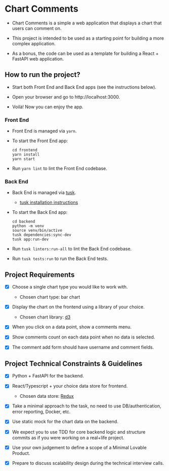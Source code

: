 # Chart Comments

+ Chart Comments is a simple a web application that displays a chart that users 
  can comment on.

+ This project is intended to be used as a starting point for building 
  a more complex application.

+ As a bonus, the code can be used as a template for building
  a React + FastAPI web application.

## How to run the project?

+ Start both Front End and Back End apps (see the instructions below).

+ Open your browser and go to http://localhost:3000.

+ Voilà! Now you can enjoy the app.

### Front End

+ Front End is managed via `yarn`.

+ To start the Front End app:

  ```shell
  cd frontend
  yarn install
  yarn start
  ```

+ Run `yarn lint` to lint the Front End codebase.

### Back End

+ Back End is managed via [tusk](https://github.com/rliebz/tusk).

  + [tusk installation instructions](https://github.com/rliebz/tusk#installation)

+ To start the Back End app:

    ```shell
    cd backend
    python -m venv
    source venv/bin/active
    tusk dependencies:sync-dev
    tusk app:run-dev
    ```
+ Run `tusk linters:run-all` to lint the Back End codebase.

+ Run `tusk tests:run` to run the Back End tests.

## Project Requirements

+ [x] Choose a single chart type you would like to work with.
  + Chosen chart type: bar chart

+ [x] Display the chart on the frontend using a library of your choice.
  + Chosen chart library: [d3](https://github.com/d3/d3)

+ [x] When you click on a data point, show a comments menu.

+ [x] Show comments count on each data point when no data is selected.

+ [x] The comment add form should have username and comment fields.

## Project Technical Constraints & Guidelines

+ [x] Python + FastAPI for the backend.

+ [x] React/Typescript + your choice data store for frontend.
  + Chosen data store: [Redux](https://redux.js.org)

+ [x] Take a minimal approach to the task, no need to use DB/authentication, 
  error reporting, Docker, etc.

+ [x] Use static mock for the chart data on the backend.

+ [x] We expect you to use TDD for core backend logic and structure commits as 
  if you were working on a real+life project.

+ [x] Use your own judgement to define a scope of a Minimal Lovable Product.

+ [x] Prepare to discuss scalability design during the technical interview 
  calls.
